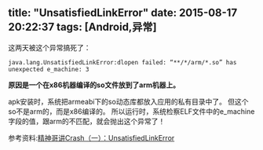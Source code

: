 title: "UnsatisfiedLinkError"
date: 2015-08-17 20:22:37
tags: [Android,异常]
---

这两天被这个异常搞死了：

    java.lang.UnsatisfiedLinkError:dlopen failed: “**/*/arm/*.so” has unexpected e_machine: 3
    
**原因是一个在x86机器编译的so文件放到了arm机器上。**

apk安装时，系统把armeabi下的so动态库都放入应用的私有目录中了。
但这个so不是arm的，而是x86编译的。
所以运行时，系统检察ELF文件中的e_machine字段的值，跟arm的不匹配，就会抛出这个异常了！

参考资料:[精神哥讲Crash（一）：UnsatisfiedLinkError](http://bugly.qq.com/blog/?p=34)